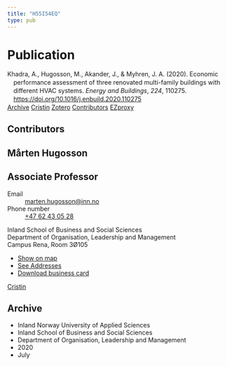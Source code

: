 ```yaml
---
title: "H55I54EQ"
type: pub
---
```

<h1>Publication</h1>
<article id="csl-bib-container-H55I54EQ" class="csl-bib-container">
  <div class="csl-bib-body" style="line-height: 1.35; padding-left: 1em; text-indent:-1em;">
  <div class="csl-entry">Khadra, A., Hugosson, M., Akander, J., &amp; Myhren, J. A. (2020). Economic performance assessment of three renovated multi-family buildings with different HVAC systems. <i>Energy and Buildings</i>, <i>224</i>, 110275. <a href="https://doi.org/10.1016/j.enbuild.2020.110275">https://doi.org/10.1016/j.enbuild.2020.110275</a></div>
</div>
  <div class="csl-bib-buttons">
    <a href="#taxonomy-article-H55I54EQ" class="csl-bib-button">Archive</a>
    <a href alt="Cristin URL" class="csl-bib-button">Cristin</a>
    <a href alt="Zotero URL" class="csl-bib-button">Zotero</a>
    <a href="#contributors-article-H55I54EQ" class="csl-bib-button">Contributors</a>
    <a href="http://ezproxy.inn.no/login?url=https://doi.org/10.1016/j.enbuild.2020.110275" class="csl-bib-button">EZproxy</a>
  </div>
  <div id="csl-bib-meta-container-H55I54EQ"></div>
</article>
<div id="csl-bib-meta-H55I54EQ" class="csl-bib-meta">
  <article id="contributors-article-H55I54EQ" class="contributors-article">
    <h1>Contributors</h1>
    <div class="personas">
<div class="vrtx-hinn-person-card">
<div class="photo">
<i class="lar la-user-circle missing-person"></i>
</div>
<div class="info">
<hgroup><h1>Mårten Hugosson</h1>
<h2>Associate Professor</h2>
</hgroup><dl>
<dt>Email</dt>
<dd>
<a href="mailto:marten.hugosson@inn.no">marten.hugosson@inn.no</a>
</dd>
<dt>Phone number</dt>
<dd><a href="tel:+4762430528">
+47 62 43 05 28
</a></dd>
</dl>
<p>
Inland School of Business and Social Sciences<br>
Department of Organisation, Leadership and Management<br>
Campus Rena,
Room 3Ø105
</p>
<ul class="vrtx-hinn-links">
<li><a href="https://www.google.com/maps?q=61.13620,11.37454">Show on map</a></li>
<li><a href="https://www.inn.no/english/find-an-employee/marten-hugosson.html#vrtx-hinn-addresses">See Addresses</a></li>
<li><a href="https://www.inn.no/english/find-an-employee/marten-hugosson.html?vrtx=vcf">Download business card</a></li>
</ul>
</div>
</div>
<a href="https://app.cristin.no/persons/show.jsf?id=879091" alt="Cristin URL" class="personas-cristin">Cristin</a>
</div>
  </article>
  <article id="taxonomy-article-H55I54EQ" class="taxonomy-article">
    <h1>Archive</h1>
    <ul>
      <li>Inland Norway University of Applied Sciences</li>
      <li>Inland School of Business and Social Sciences</li>
      <li>Department of Organisation, Leadership and Management</li>
      <li>2020</li>
      <li>July</li>
    </ul>
  </article>
</div>
